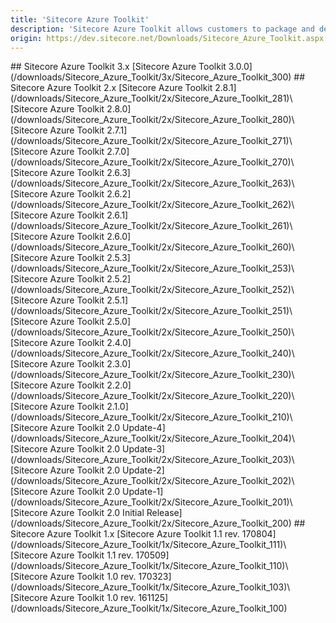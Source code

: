```yaml
---
title: 'Sitecore Azure Toolkit'
description: 'Sitecore Azure Toolkit allows customers to package and deploy Sitecore solutions to Microsoft Azure and provides out of the box integration with Azure services such as Application Insights, Redis Cache Service and Azure Search. Download the latest Sitecore Azure Toolkit toolset: version 3.0.0. It is also possible to use Sitecore Azure Toolkit 3.0.0 with earlier versions of Sitecore XP.'
origin: https://dev.sitecore.net/Downloads/Sitecore_Azure_Toolkit.aspx
---
```


<Card variant='outlineRaised' px={0} mb={8}>
<CardHeader>
## Sitecore Azure Toolkit 3.x
</CardHeader>
<CardBody>
[Sitecore Azure Toolkit 3.0.0](/downloads/Sitecore_Azure_Toolkit/3x/Sitecore_Azure_Toolkit_300)
</CardBody>          
</Card>

<Card variant='outlineRaised' px={0} mb={8}>
<CardHeader>
## Sitecore Azure Toolkit 2.x
</CardHeader>
<CardBody>
[Sitecore Azure Toolkit 2.8.1](/downloads/Sitecore_Azure_Toolkit/2x/Sitecore_Azure_Toolkit_281)\
[Sitecore Azure Toolkit 2.8.0](/downloads/Sitecore_Azure_Toolkit/2x/Sitecore_Azure_Toolkit_280)\
[Sitecore Azure Toolkit 2.7.1](/downloads/Sitecore_Azure_Toolkit/2x/Sitecore_Azure_Toolkit_271)\
[Sitecore Azure Toolkit 2.7.0](/downloads/Sitecore_Azure_Toolkit/2x/Sitecore_Azure_Toolkit_270)\
[Sitecore Azure Toolkit 2.6.3](/downloads/Sitecore_Azure_Toolkit/2x/Sitecore_Azure_Toolkit_263)\
[Sitecore Azure Toolkit 2.6.2](/downloads/Sitecore_Azure_Toolkit/2x/Sitecore_Azure_Toolkit_262)\
[Sitecore Azure Toolkit 2.6.1](/downloads/Sitecore_Azure_Toolkit/2x/Sitecore_Azure_Toolkit_261)\
[Sitecore Azure Toolkit 2.6.0](/downloads/Sitecore_Azure_Toolkit/2x/Sitecore_Azure_Toolkit_260)\
[Sitecore Azure Toolkit 2.5.3](/downloads/Sitecore_Azure_Toolkit/2x/Sitecore_Azure_Toolkit_253)\
[Sitecore Azure Toolkit 2.5.2](/downloads/Sitecore_Azure_Toolkit/2x/Sitecore_Azure_Toolkit_252)\
[Sitecore Azure Toolkit 2.5.1](/downloads/Sitecore_Azure_Toolkit/2x/Sitecore_Azure_Toolkit_251)\
[Sitecore Azure Toolkit 2.5.0](/downloads/Sitecore_Azure_Toolkit/2x/Sitecore_Azure_Toolkit_250)\
[Sitecore Azure Toolkit 2.4.0](/downloads/Sitecore_Azure_Toolkit/2x/Sitecore_Azure_Toolkit_240)\
[Sitecore Azure Toolkit 2.3.0](/downloads/Sitecore_Azure_Toolkit/2x/Sitecore_Azure_Toolkit_230)\
[Sitecore Azure Toolkit 2.2.0](/downloads/Sitecore_Azure_Toolkit/2x/Sitecore_Azure_Toolkit_220)\
[Sitecore Azure Toolkit 2.1.0](/downloads/Sitecore_Azure_Toolkit/2x/Sitecore_Azure_Toolkit_210)\
[Sitecore Azure Toolkit 2.0 Update-4](/downloads/Sitecore_Azure_Toolkit/2x/Sitecore_Azure_Toolkit_204)\
[Sitecore Azure Toolkit 2.0 Update-3](/downloads/Sitecore_Azure_Toolkit/2x/Sitecore_Azure_Toolkit_203)\
[Sitecore Azure Toolkit 2.0 Update-2](/downloads/Sitecore_Azure_Toolkit/2x/Sitecore_Azure_Toolkit_202)\
[Sitecore Azure Toolkit 2.0 Update-1](/downloads/Sitecore_Azure_Toolkit/2x/Sitecore_Azure_Toolkit_201)\
[Sitecore Azure Toolkit 2.0 Initial Release](/downloads/Sitecore_Azure_Toolkit/2x/Sitecore_Azure_Toolkit_200)
</CardBody>          
</Card>

<Card variant='outlineRaised' px={0} mb={8}>
<CardHeader>
## Sitecore Azure Toolkit 1.x
</CardHeader>
<CardBody>
[Sitecore Azure Toolkit 1.1 rev. 170804](/downloads/Sitecore_Azure_Toolkit/1x/Sitecore_Azure_Toolkit_111)\
[Sitecore Azure Toolkit 1.1 rev. 170509](/downloads/Sitecore_Azure_Toolkit/1x/Sitecore_Azure_Toolkit_110)\
[Sitecore Azure Toolkit 1.0 rev. 170323](/downloads/Sitecore_Azure_Toolkit/1x/Sitecore_Azure_Toolkit_103)\
[Sitecore Azure Toolkit 1.0 rev. 161125](/downloads/Sitecore_Azure_Toolkit/1x/Sitecore_Azure_Toolkit_100)
</CardBody>          
</Card>
